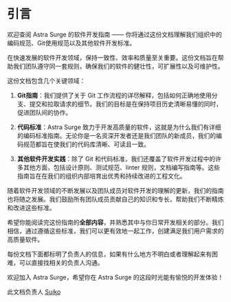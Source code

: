 # 引言
欢迎查阅 Astra Surge 的软件开发指南 —— 你将通过这份文档理解我们组织中的编码规范、Git使用规范以及其他软件开发标准。

在快速发展的软件开发领域，保持一致性、效率和质量至关重要。这份文档旨在帮助我们团队遵守同一套规则，确保我们的软件的健壮性，可扩展性以及可维护性。

这份文档包含几个关键领域：

1. **Git指南**：我们提供了关于 Git 工作流程的详尽解释，包括如何正确地使用分支、提交和拉取请求的细节。我们的目标是在保持项目历史清晰易懂的同时，促进团队间的协作。

2. **代码标准**：Astra Surge 致力于开发高质量的软件，这就是为什么我们有详细的编码标准指南。无论你是一名资深开发者还是我们团队的新成员，我们的编码规范都旨在使我们的代码库清晰、可读且一致。

3. **其他软件开发实践**：除了 Git 和代码标准，我们还覆盖了软件开发过程中的许多其他方面，包括设计原则、测试规范、linter 规则，文档编写指南等。这些指南旨在在我们的组织内部培育出优秀和持续改进的工程文化。

随着软件开发领域的不断发展以及团队成员对软件开发的理解的更新，我们的指南也将随之发展。我们鼓励所有团队成员贡献自己的知识和专长，帮助我们不断精炼和改进这些标准。

希望你能阅读完这份指南的**全部内容**，并熟悉其中与你日常开发相关的部分。我们相信，通过遵循这些标准，我们可以更有效地一起工作，创建满足我们用户需求的高质量软件。

每份文档下面都标明了负责人的信息，如果有什么地方不明白或者理解起来有困难，可以直接找相关的负责人沟通。

欢迎加入 Astra Surge，希望你在 Astra Surge 的这段时光能有愉悦的开发体验！

此文档负责人 [Suiko](mailto:suiko@astrasurge.com)
